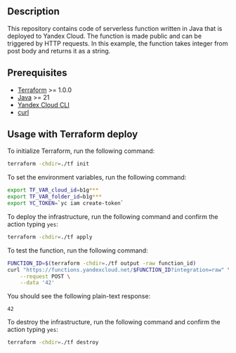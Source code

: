 ## Description

This repository contains code of serverless function written in Java that is deployed to Yandex Cloud.
The function is made public and can be triggered by HTTP requests. In this example, the function
takes integer from post body and returns it as a string.

## Prerequisites

* [Terraform](https://www.terraform.io/downloads.html) >= 1.0.0
* [Java](https://www.java.com/en/download/) >= 21
* [Yandex Cloud CLI](https://cloud.yandex.ru/docs/cli/quickstart)
* [curl](https://curl.se/download.html)

## Usage with Terraform deploy

To initialize Terraform, run the following command:

```bash
terraform -chdir=./tf init
```

To set the environment variables, run the following command:

```bash
export TF_VAR_cloud_id=b1g***
export TF_VAR_folder_id=b1g***
export YC_TOKEN=`yc iam create-token`
```

To deploy the infrastructure, run the following command and confirm the action typing `yes`:

```bash
terraform -chdir=./tf apply
```

To test the function, run the following command:

```bash
FUNCTION_ID=$(terraform -chdir=./tf output -raw function_id)
curl "https://functions.yandexcloud.net/$FUNCTION_ID?integration=raw" \
    --request POST \
    --data '42'
```

You should see the following plain-text response:

```
42
```

To destroy the infrastructure, run the following command and confirm the action typing `yes`:

```bash
terraform -chdir=./tf destroy
```